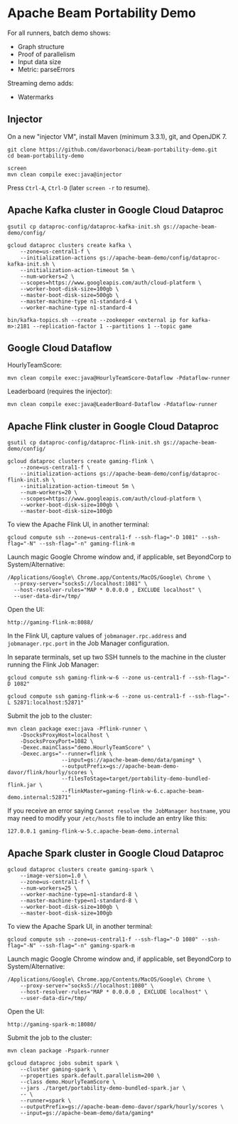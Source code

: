 # Apache Beam Portability Demo

For all runners, batch demo shows:
* Graph structure 
* Proof of parallelism
* Input data size
* Metric: parseErrors

Streaming demo adds:
* Watermarks

## Injector

On a new "injector VM", install Maven (minimum 3.3.1), git, and OpenJDK 7.

    git clone https://github.com/davorbonaci/beam-portability-demo.git
    cd beam-portability-demo

    screen
    mvn clean compile exec:java@injector

Press `Ctrl-A`, `Ctrl-D` (later `screen -r` to resume).

## Apache Kafka cluster in Google Cloud Dataproc

    gsutil cp dataproc-config/dataproc-kafka-init.sh gs://apache-beam-demo/config/

    gcloud dataproc clusters create kafka \
        --zone=us-central1-f \
        --initialization-actions gs://apache-beam-demo/config/dataproc-kafka-init.sh \
        --initialization-action-timeout 5m \
        --num-workers=2 \
        --scopes=https://www.googleapis.com/auth/cloud-platform \
        --worker-boot-disk-size=100gb \
        --master-boot-disk-size=500gb \
        --master-machine-type n1-standard-4 \
        --worker-machine-type n1-standard-4

    bin/kafka-topics.sh --create --zookeeper <external ip for kafka-m>:2181 --replication-factor 1 --partitions 1 --topic game

## Google Cloud Dataflow

HourlyTeamScore:

    mvn clean compile exec:java@HourlyTeamScore-Dataflow -Pdataflow-runner

Leaderboard (requires the injector):

    mvn clean compile exec:java@LeaderBoard-Dataflow -Pdataflow-runner

## Apache Flink cluster in Google Cloud Dataproc

    gsutil cp dataproc-config/dataproc-flink-init.sh gs://apache-beam-demo/config/

    gcloud dataproc clusters create gaming-flink \
        --zone=us-central1-f \
        --initialization-actions gs://apache-beam-demo/config/dataproc-flink-init.sh \
        --initialization-action-timeout 5m \
        --num-workers=20 \
        --scopes=https://www.googleapis.com/auth/cloud-platform \
        --worker-boot-disk-size=100gb \
        --master-boot-disk-size=100gb

To view the Apache Flink UI, in another terminal:

    gcloud compute ssh --zone=us-central1-f --ssh-flag="-D 1081" --ssh-flag="-N" --ssh-flag="-n" gaming-flink-m

Launch magic Google Chrome window and, if applicable, set BeyondCorp to
System/Alternative:

    /Applications/Google\ Chrome.app/Contents/MacOS/Google\ Chrome \
      --proxy-server="socks5://localhost:1081" \
      --host-resolver-rules="MAP * 0.0.0.0 , EXCLUDE localhost" \
      --user-data-dir=/tmp/

Open the UI:

    http://gaming-flink-m:8088/

In the Flink UI, capture values of `jobmanager.rpc.address` and
`jobmanager.rpc.port` in the Job Manager configuration.

In separate terminals, set up two SSH tunnels to the machine in the cluster
running the Flink Job Manager:

    gcloud compute ssh gaming-flink-w-6 --zone us-central1-f --ssh-flag="-D 1082"

    gcloud compute ssh gaming-flink-w-6 --zone us-central1-f --ssh-flag="-L 52871:localhost:52871"

Submit the job to the cluster:

    mvn clean package exec:java -Pflink-runner \
        -DsocksProxyHost=localhost \
        -DsocksProxyPort=1082 \
        -Dexec.mainClass="demo.HourlyTeamScore" \
        -Dexec.args="--runner=flink \
                     --input=gs://apache-beam-demo/data/gaming* \
                     --outputPrefix=gs://apache-beam-demo-davor/flink/hourly/scores \
                     --filesToStage=target/portability-demo-bundled-flink.jar \
                     --flinkMaster=gaming-flink-w-6.c.apache-beam-demo.internal:52871"

If you receive an error saying `Cannot resolve the JobManager hostname`, you
may need to modify your `/etc/hosts` file to include an entry like this:

    127.0.0.1 gaming-flink-w-5.c.apache-beam-demo.internal

## Apache Spark cluster in Google Cloud Dataproc

    gcloud dataproc clusters create gaming-spark \
        --image-version=1.0 \
        --zone=us-central1-f \
        --num-workers=25 \
        --worker-machine-type=n1-standard-8 \
        --master-machine-type=n1-standard-8 \
        --worker-boot-disk-size=100gb \
        --master-boot-disk-size=100gb

To view the Apache Spark UI, in another terminal:

    gcloud compute ssh --zone=us-central1-f --ssh-flag="-D 1080" --ssh-flag="-N" --ssh-flag="-n" gaming-spark-m

Launch magic Google Chrome window and, if applicable, set BeyondCorp to
System/Alternative:

    /Applications/Google\ Chrome.app/Contents/MacOS/Google\ Chrome \
        --proxy-server="socks5://localhost:1080" \
        --host-resolver-rules="MAP * 0.0.0.0 , EXCLUDE localhost" \
        --user-data-dir=/tmp/

Open the UI:

    http://gaming-spark-m:18080/

Submit the job to the cluster:

    mvn clean package -Pspark-runner

    gcloud dataproc jobs submit spark \
        --cluster gaming-spark \
        --properties spark.default.parallelism=200 \
        --class demo.HourlyTeamScore \
        --jars ./target/portability-demo-bundled-spark.jar \
        -- \
        --runner=spark \
        --outputPrefix=gs://apache-beam-demo-davor/spark/hourly/scores \
        --input=gs://apache-beam-demo/data/gaming*
